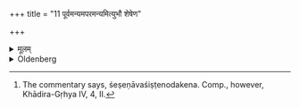 +++
title = "11 पूर्वमन्यमपरमन्यमित्युभौ शेषेण"

+++

<details><summary>मूलम्</summary>

पूर्वमन्यमपरमन्यमित्युभौ शेषेण ११
</details>

<details><summary>Oldenberg</summary>

11. [^4]  Both with the rest (of the Mantra, i.e. with the formula), 'First the one, then the other' (II, 8, 8).


[^4]:  The commentary says, śeṣeṇāvaśiṣṭenodakena. Comp., however, Khādira-Gṛhya IV, 4, II.
</details>
